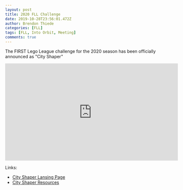 ```yaml
---
layout: post
title: 2020 FLL Challenge
date: 2019-10-28T23:56:01.472Z
author: Brendon Thiede
categories: [FLL]
tags: [FLL, Into Orbit, Meeting]
comments: true
---
```


The FIRST Lego League challenge for the 2020 season has been officially announced as "City Shaper"

<iframe width="560" height="315" src="https://www.youtube.com/embed/y_mTQZQ8Kzc" frameborder="0" allow="accelerometer; autoplay; encrypted-media; gyroscope; picture-in-picture" allowfullscreen></iframe>

Links:

* [City Shaper Lansing Page](https://info.firstinspires.org/city-shaper)
* [City Shaper Resources](https://www.firstinspires.org/resource-library/fll/challenge-and-resources)
